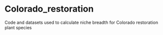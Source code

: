 # Colorado_restoration
Code and datasets used to calculate niche breadth for Colorado restoration plant species
